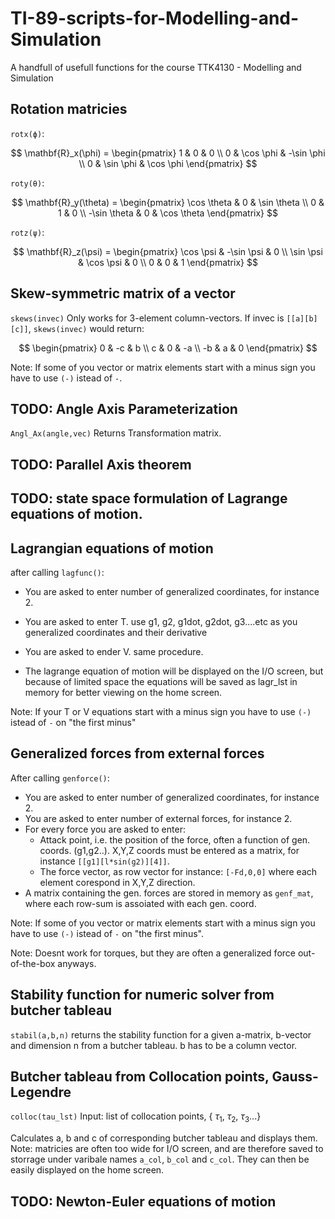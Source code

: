# TI-89-scripts-for-Modelling-and-Simulation
A handfull of usefull functions for the course TTK4130 - Modelling and Simulation

## Rotation matricies
`rotx(ϕ)`:

$$
\mathbf{R}_x(\phi) =
\begin{pmatrix}
1 & 0 & 0 \\
0 & \cos \phi & -\sin \phi \\
0 & \sin \phi & \cos \phi
\end{pmatrix}
$$



`roty(θ)`:

$$
\mathbf{R}_y(\theta) =
\begin{pmatrix}
\cos \theta & 0 & \sin \theta \\
0 & 1 & 0 \\
-\sin \theta & 0 & \cos \theta
\end{pmatrix}
$$

`rotz(ψ)`:

$$
\mathbf{R}_z(\psi) =
\begin{pmatrix}
\cos \psi & -\sin \psi & 0 \\
\sin \psi & \cos \psi & 0 \\
0 & 0 & 1
\end{pmatrix}
$$


## Skew-symmetric matrix of a vector
`skews(invec)`
Only works for 3-element column-vectors.
If invec is `[[a][b][c]]`, `skews(invec)` would return:

$$
\begin{pmatrix}
0 & -c & b \\
c & 0 & -a \\
-b & a & 0
\end{pmatrix}
$$

Note: If some of you vector or matrix elements start with a minus sign you have to use `(-)` istead of `-`.




## TODO: Angle Axis Parameterization
`Angl_Ax(angle,vec)`
Returns Transformation matrix.

## TODO: Parallel Axis theorem

## TODO: state space formulation of Lagrange equations of motion.

## Lagrangian equations of motion
after calling `lagfunc()`: 
- You are asked to enter number of generalized coordinates, for instance 2.
- You are asked to enter T. use g1, g2, g1dot, g2dot, g3....etc as you generalized coordinates and their derivative
- You are asked to ender V. same procedure.

- The lagrange equation of motion will be displayed on the I/O screen, but because of limited space the equations will be saved as lagr_lst in memory for better viewing on the home screen.

Note: If your T or V equations start with a minus sign you have to use `(-)` istead of `-` on "the first minus"

## Generalized forces from external forces
After calling `genforce()`:
- You are asked to enter number of generalized coordinates, for instance 2.
- You are asked to enter number of external forces, for instance 2.
- For every force you are asked to enter:
  - Attack point, i.e. the position of the force, often a function of gen. coords. (g1,g2..). X,Y,Z coords must be entered as a matrix, for instance
    `[[g1][l*sin(g2)][4]]`.
  - The force vector, as row vector for instance: `[-Fd,0,0]` where each element corespond in X,Y,Z direction.
- A matrix containing the gen. forces are stored in memory as `genf_mat`, where each row-sum is assoiated with each gen. coord.

Note: If some of you vector or matrix elements start with a minus sign you have to use `(-)` istead of `-` on "the first minus".

Note: Doesnt work for torques, but they are often a generalized force out-of-the-box anyways.

## Stability function for numeric solver from butcher tableau
`stabil(a,b,n)` returns the stability function for a given a-matrix, b-vector and dimension n from a butcher tableau. b has to be a column vector.

## Butcher tableau from Collocation points, Gauss-Legendre
`colloc(tau_lst)`
Input: list of collocation points,
{ $\tau_1$, $\tau_2$, $\tau_3$...}

Calculates a, b and c of corresponding butcher tableau and displays them.
Note: matricies are often too wide for I/O screen, and are therefore saved to storrage under varibale names `a_col`, `b_col` and `c_col`. They can then be easily displayed on the home screen. 

## TODO: Newton-Euler equations of motion
